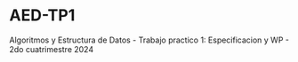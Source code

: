 # AED-TP1
Algoritmos y Estructura de Datos - Trabajo practico 1: Especificacion y WP - 2do cuatrimestre 2024
